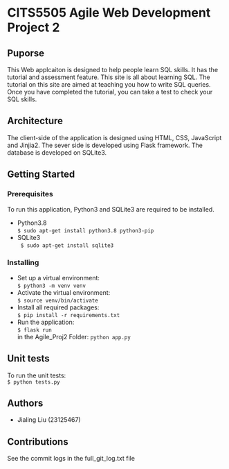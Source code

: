 # CITS5505 Agile Web Development Project 2
## Puporse
This Web applcaiton is designed to help people learn SQL skills. It has the tutorial and assessment feature.
This site is all about learning SQL. The tutorial on this site are aimed at teaching you how to write SQL queries.
Once you have completed the tutorial, you can take a test to check your SQL skills.
## Architecture
The client-side of the application is designed using HTML, CSS, JavaScript and Jinjia2. The sever side is developed using Flask framework. The database is developed on SQLite3.
## Getting Started
### Prerequisites
To run this application, Python3 and SQLite3 are required to be installed.
- Python3.8  
`$ sudo apt-get install python3.8 python3-pip`  
- SQLite3  
` $ sudo apt-get install sqlite3`  
### Installing
- Set up a virtual environment:  
`$ python3 -m venv venv`  
- Activate the virtual environment:  
 `$ source venv/bin/activate`  
- Install all required packages:  
`$ pip install -r requirements.txt`  
- Run the application:  
`$ flask run`  
in the Agile_Proj2 Folder:
`python app.py`
## Unit tests
To run the unit tests:  
`$ python tests.py`
## Authors
- Jialing Liu (23125467)
## Contributions
See the commit logs in the full_git_log.txt file
